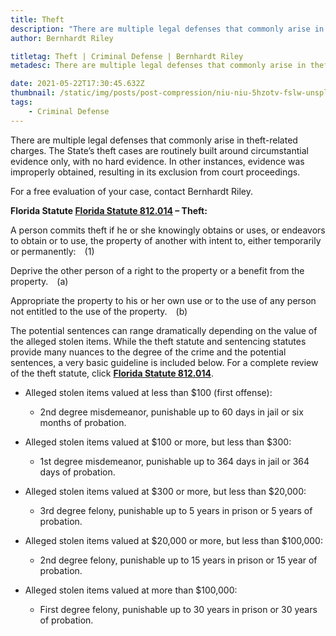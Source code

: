 ```yaml
---
title: Theft
description: "There are multiple legal defenses that commonly arise in theft-related charges. "
author: Bernhardt Riley

titletag: Theft | Criminal Defense | Bernhardt Riley
metadesc: There are multiple legal defenses that commonly arise in theft-related charges.

date: 2021-05-22T17:30:45.632Z
thumbnail: /static/img/posts/post-compression/niu-niu-5hzotv-fslw-unsplash.webp
tags:
    - Criminal Defense
---
```


There are multiple legal defenses that commonly arise in theft-related charges. The State’s theft cases are routinely built around circumstantial evidence only, with no hard evidence. In other
instances, evidence was improperly obtained, resulting in its exclusion from court proceedings.

For a free evaluation of your case, contact Bernhardt Riley.

**Florida Statute [Florida Statute 812.014](http://www.leg.state.fl.us/statutes/index.cfm?App_mode=Display_Statute&URL=0800-0899/0812/Sections/0812.014.html) – Theft:**

A person commits theft if he or she knowingly obtains or uses, or endeavors to obtain or to use, the property of another with intent to, either temporarily or permanently: (1)

Deprive the other person of a right to the property or a benefit from the property. (a)

Appropriate the property to his or her own use or to the use of any person not entitled to the use of the property. (b)

The potential sentences can range dramatically depending on the value of the alleged stolen items. While the theft statute and sentencing statutes provide many nuances to the degree of the crime and
the potential sentences, a very basic guideline is included below. For a complete review of the theft statute,
click **[Florida Statute 812.014](http://www.leg.state.fl.us/statutes/index.cfm?App_mode=Display_Statute&URL=0800-0899/0812/Sections/0812.014.html)**.

-   Alleged stolen items valued at less than $100 (first offense):

    -   2nd degree misdemeanor, punishable up to 60 days in jail or six months of probation.

-   Alleged stolen items valued at $100 or more, but less than $300:

    -   1st degree misdemeanor, punishable up to 364 days in jail or 364 days of probation.

-   Alleged stolen items valued at $300 or more, but less than $20,000:

    -   3rd degree felony, punishable up to 5 years in prison or 5 years of probation.

-   Alleged stolen items valued at $20,000 or more, but less than $100,000:

    -   2nd degree felony, punishable up to 15 years in prison or 15 year of probation.

-   Alleged stolen items valued at more than $100,000:

    -   First degree felony, punishable up to 30 years in prison or 30 years of probation.
